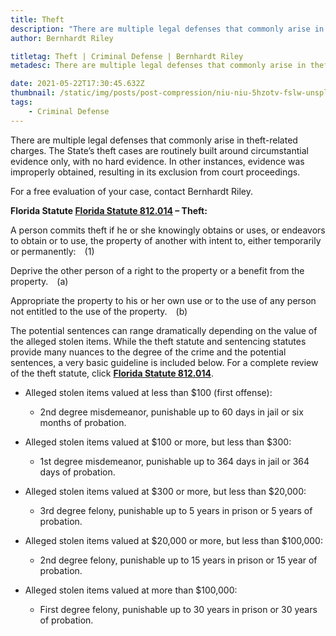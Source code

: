 ```yaml
---
title: Theft
description: "There are multiple legal defenses that commonly arise in theft-related charges. "
author: Bernhardt Riley

titletag: Theft | Criminal Defense | Bernhardt Riley
metadesc: There are multiple legal defenses that commonly arise in theft-related charges.

date: 2021-05-22T17:30:45.632Z
thumbnail: /static/img/posts/post-compression/niu-niu-5hzotv-fslw-unsplash.webp
tags:
    - Criminal Defense
---
```


There are multiple legal defenses that commonly arise in theft-related charges. The State’s theft cases are routinely built around circumstantial evidence only, with no hard evidence. In other
instances, evidence was improperly obtained, resulting in its exclusion from court proceedings.

For a free evaluation of your case, contact Bernhardt Riley.

**Florida Statute [Florida Statute 812.014](http://www.leg.state.fl.us/statutes/index.cfm?App_mode=Display_Statute&URL=0800-0899/0812/Sections/0812.014.html) – Theft:**

A person commits theft if he or she knowingly obtains or uses, or endeavors to obtain or to use, the property of another with intent to, either temporarily or permanently: (1)

Deprive the other person of a right to the property or a benefit from the property. (a)

Appropriate the property to his or her own use or to the use of any person not entitled to the use of the property. (b)

The potential sentences can range dramatically depending on the value of the alleged stolen items. While the theft statute and sentencing statutes provide many nuances to the degree of the crime and
the potential sentences, a very basic guideline is included below. For a complete review of the theft statute,
click **[Florida Statute 812.014](http://www.leg.state.fl.us/statutes/index.cfm?App_mode=Display_Statute&URL=0800-0899/0812/Sections/0812.014.html)**.

-   Alleged stolen items valued at less than $100 (first offense):

    -   2nd degree misdemeanor, punishable up to 60 days in jail or six months of probation.

-   Alleged stolen items valued at $100 or more, but less than $300:

    -   1st degree misdemeanor, punishable up to 364 days in jail or 364 days of probation.

-   Alleged stolen items valued at $300 or more, but less than $20,000:

    -   3rd degree felony, punishable up to 5 years in prison or 5 years of probation.

-   Alleged stolen items valued at $20,000 or more, but less than $100,000:

    -   2nd degree felony, punishable up to 15 years in prison or 15 year of probation.

-   Alleged stolen items valued at more than $100,000:

    -   First degree felony, punishable up to 30 years in prison or 30 years of probation.
